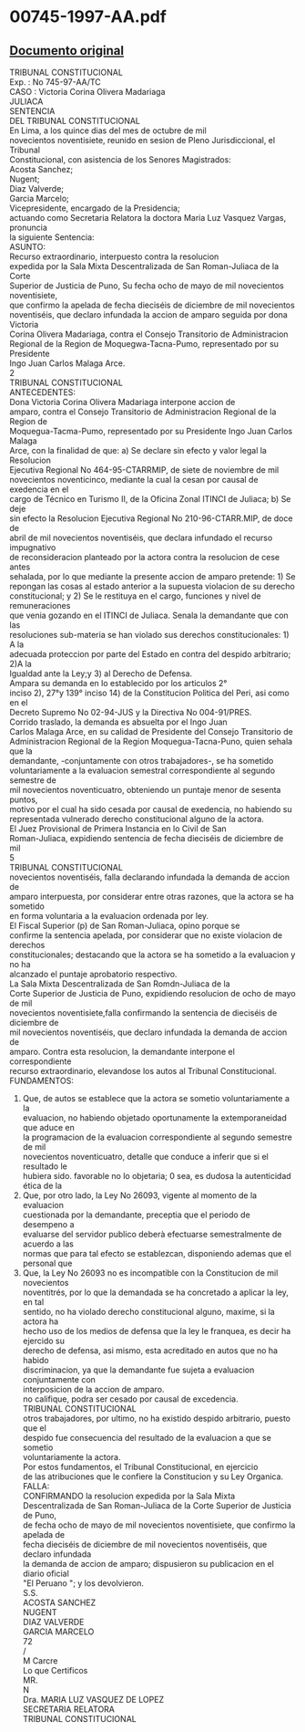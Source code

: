 
00745-1997-AA.pdf
=================
  
[Documento original](https://tc.gob.pe/jurisprudencia/1997/00745-1997-AA.pdf)  
---  
TRIBUNAL CONSTITUCIONAL  
Exp. : No 745-97-AA/TC  
CASO : Victoria Corina Olivera Madariaga  
JULIACA  
SENTENCIA  
DEL TRIBUNAL CONSTITUCIONAL  
En Lima, a los quince dias del mes de octubre de mil  
novecientos noventisiete, reunido en sesion de Pleno Jurisdiccional, el Tribunal  
Constitucional, con asistencia de los Senores Magistrados:  
Acosta Sanchez;  
Nugent;  
Diaz Valverde;  
Garcia Marcelo;  
Vicepresidente, encargado de la Presidencia;  
actuando como Secretaria Relatora la doctora Maria Luz Vasquez Vargas, pronuncia  
la siguiente Sentencia:  
ASUNTO:  
Recurso extraordinario, interpuesto contra la resolucion  
expedida por la Sala Mixta Descentralizada de San Roman-Juliaca de la Corte  
Superior de Justicia de Puno, Su fecha ocho de mayo de mil novecientos noventisiete,  
que confirmo la apelada de fecha dieciséis de diciembre de mil novecientos  
noventiséis, que declaro infundada la accion de amparo seguida por dona Victoria  
Corina Olivera Madariaga, contra el Consejo Transitorio de Administracion  
Regional de la Region de Moquegwa-Tacna-Pumo, representado por su Presidente  
Ingo Juan Carlos Malaga Arce.  
2  
TRIBUNAL CONSTITUCIONAL  
ANTECEDENTES:  
Dona Victoria Corina Olivera Madariaga interpone accion de  
amparo, contra el Consejo Transitorio de Administracion Regional de la Region de  
Moquegua-Tacma-Pumo, representado por su Presidente Ingo Juan Carlos Malaga  
Arce, con la finalidad de que: a) Se declare sin efecto y valor legal la Resolucion  
Ejecutiva Regional No 464-95-CTARRMIP, de siete de noviembre de mil  
novecientos noventicinco, mediante la cual la cesan por causal de exedencia en el  
cargo de Técnico en Turismo II, de la Oficina Zonal ITINCI de Juliaca; b) Se deje  
sin efecto la Resolucion Ejecutiva Regional No 210-96-CTARR.MIP, de doce de  
abril de mil novecientos noventiséis, que declara infundado el recurso impugnativo  
de reconsideracion planteado por la actora contra la resolucion de cese antes  
sehalada, por lo que mediante la presente accion de amparo pretende: 1) Se  
repongan las cosas al estado anterior a la supuesta violacion de su derecho  
constitucional; y 2) Se le restituya en el cargo, funciones y nivel de remuneraciones  
que venia gozando en el ITINCI de Juliaca. Senala la demandante que con las  
resoluciones sub-materia se han violado sus derechos constitucionales: 1) A la  
adecuada proteccion por parte del Estado en contra del despido arbitrario; 2)A la  
Igualdad ante la Ley;y 3) al Derecho de Defensa.  
Ampara su demanda en lo establecido por los articulos 2°  
inciso 2), 27°y 139° inciso 14) de la Constitucion Politica del Peri, asi como en el  
Decreto Supremo No 02-94-JUS y la Directiva No 004-91/PRES.  
Corrido traslado, la demanda es absuelta por el Ingo Juan  
Carlos Malaga Arce, en su calidad de Presidente del Consejo Transitorio de  
Administracion Regional de la Region Moquegua-Tacna-Puno, quien sehala que la  
demandante, -conjuntamente con otros trabajadores-, se ha sometido  
voluntariamente a la evaluacion semestral correspondiente al segundo semestre de  
mil novecientos noventicuatro, obteniendo un puntaje menor de sesenta puntos,  
motivo por el cual ha sido cesada por causal de exedencia, no habiendo su  
representada vulnerado derecho constitucional alguno de la actora.  
El Juez Provisional de Primera Instancia en lo Civil de San  
Roman-Juliaca, expidiendo sentencia de fecha dieciséis de diciembre de mil  
5  
TRIBUNAL CONSTITUCIONAL  
novecientos noventiséis, falla declarando infundada la demanda de accion de  
amparo interpuesta, por considerar entre otras razones, que la actora se ha sometido  
en forma voluntaria a la evaluacion ordenada por ley.  
El Fiscal Superior (p) de San Roman-Juliaca, opino porque se  
confirme la sentencia apelada, por considerar que no existe violacion de derechos  
constitucionales; destacando que la actora se ha sometido a la evaluacion y no ha  
alcanzado el puntaje aprobatorio respectivo.  
La Sala Mixta Descentralizada de San Romdn-Juliaca de la  
Corte Superior de Justicia de Puno, expidiendo resolucion de ocho de mayo de mil  
novecientos noventisiete,falla confirmando la sentencia de dieciséis de diciembre de  
mil novecientos noventiséis, que declaro infundada la demanda de accion de  
amparo. Contra esta resolucion, la demandante interpone el correspondiente  
recurso extraordinario, elevandose los autos al Tribunal Constitucional.  
FUNDAMENTOS:  
1) Que, de autos se establece que la actora se sometio voluntariamente a la  
evaluacion, no habiendo objetado oportunamente la extemporaneidad que aduce en  
la programacion de la evaluacion correspondiente al segundo semestre de mil  
novecientos noventicuatro, detalle que conduce a inferir que si el resultado le  
hubiera sido. favorable no lo objetaria; 0 sea, es dudosa la autenticidad ética de la  
2) Que, por otro lado, la Ley No 26093, vigente al momento de la evaluacion  
cuestionada por la demandante, preceptia que el periodo de desempeno a  
evaluarse del servidor publico deberà efectuarse semestralmente de acuerdo a las  
normas que para tal efecto se establezcan, disponiendo ademas que el personal que  
3) Que, la Ley No 26093 no es incompatible con la Constitucion de mil novecientos  
noventitrés, por lo que la demandada se ha concretado a aplicar la ley, en tal  
sentido, no ha violado derecho constitucional alguno, maxime, si la actora ha  
hecho uso de los medios de defensa que la ley le franquea, es decir ha ejercido su  
derecho de defensa, asi mismo, esta acreditado en autos que no ha habido  
discriminacion, ya que la demandante fue sujeta a evaluacion conjuntamente con  
interposicion de la accion de amparo.  
no califique, podra ser cesado por causal de excedencia.  
TRIBUNAL CONSTITUCIONAL  
otros trabajadores, por ultimo, no ha existido despido arbitrario, puesto que el  
despido fue consecuencia del resultado de la evaluacion a que se sometio  
voluntariamente la actora.  
Por estos fundamentos, el Tribunal Constitucional, en ejercicio  
de las atribuciones que le confiere la Constitucion y su Ley Organica.  
FALLA:  
CONFIRMANDO la resolucion expedida por la Sala Mixta  
Descentralizada de San Roman-Juliaca de la Corte Superior de Justicia de Puno,  
de fecha ocho de mayo de mil novecientos noventisiete, que confirmo la apelada de  
fecha dieciséis de diciembre de mil novecientos noventiséis, que declaro infundada  
la demanda de accion de amparo; dispusieron su publicacion en el diario oficial  
"El Peruano "; y los devolvieron.  
S.S.  
ACOSTA SANCHEZ  
NUGENT  
DIAZ VALVERDE  
GARCIA MARCELO  
72  
/  
M Carcre  
Lo que Certificos  
MR.  
N  
Dra. MARIA LUZ VASQUEZ DE LOPEZ  
SECRETARIA RELATORA  
TRIBUNAL CONSTITUCIONAL